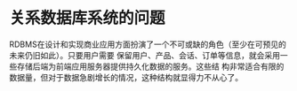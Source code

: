 关系数据库系统的问题
===================================================================================
RDBMS在设计和实现商业应用方面扮演了一个不可或缺的角色（至少在可预见的未来仍旧如此）。只要用户需要
保留用户、产品、会话、订单等信息，就会采用一些存储后端为前端应用服务器提供持久化数据的服务。这些结
构非常适合有限的数据量，但对于数据急剧增长的情况，这种结构就显得力不从心了。

